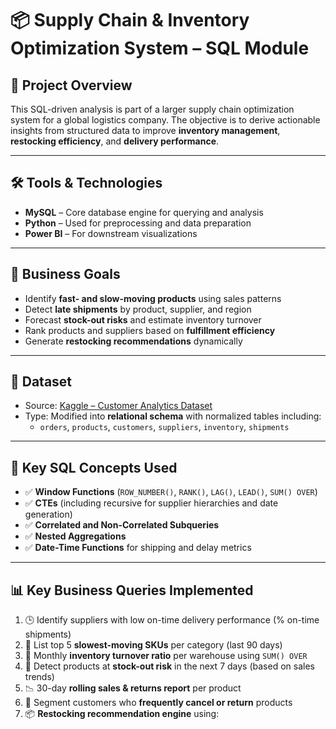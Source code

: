# 📦 Supply Chain & Inventory Optimization System – SQL Module

## 🧠 Project Overview

This SQL-driven analysis is part of a larger supply chain optimization system for a global logistics company. The objective is to derive actionable insights from structured data to improve **inventory management**, **restocking efficiency**, and **delivery performance**.

---

## 🛠 Tools & Technologies

- **MySQL** – Core database engine for querying and analysis  
- **Python** – Used for preprocessing and data preparation  
- **Power BI** – For downstream visualizations 

---

## 🎯 Business Goals

- Identify **fast- and slow-moving products** using sales patterns  
- Detect **late shipments** by product, supplier, and region  
- Forecast **stock-out risks** and estimate inventory turnover  
- Rank products and suppliers based on **fulfillment efficiency**  
- Generate **restocking recommendations** dynamically  

---

## 📌 Dataset

- Source: [Kaggle – Customer Analytics Dataset](https://www.kaggle.com/datasets/prachi13/customer-analytics)  
- Type: Modified into **relational schema** with normalized tables including:
  - `orders`, `products`, `customers`, `suppliers`, `inventory`, `shipments`

---

## 🧮 Key SQL Concepts Used

- ✅ **Window Functions** (`ROW_NUMBER()`, `RANK()`, `LAG()`, `LEAD()`, `SUM() OVER`)
- ✅ **CTEs** (including recursive for supplier hierarchies and date generation)
- ✅ **Correlated and Non-Correlated Subqueries**
- ✅ **Nested Aggregations**
- ✅ **Date-Time Functions** for shipping and delay metrics

---

## 📊 Key Business Queries Implemented

1. 🕒 Identify suppliers with low on-time delivery performance (% on-time shipments)
2. 🐌 List top 5 **slowest-moving SKUs** per category (last 90 days)
3. 🔁 Monthly **inventory turnover ratio** per warehouse using `SUM() OVER`
4. 🚨 Detect products at **stock-out risk** in the next 7 days (based on sales trends)
5. 📉 30-day **rolling sales & returns report** per product
6. 🔄 Segment customers who **frequently cancel or return** products
7. 📦 **Restocking recommendation engine** using:
